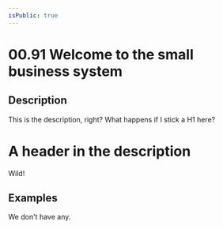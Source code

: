 ```yaml
---
isPublic: true
---
```


# 00.91 Welcome to the small business system

## Description

This is the description, right? What happens if I stick a H1 here?

# A header in the description

Wild!

## Examples

We don't have any.
